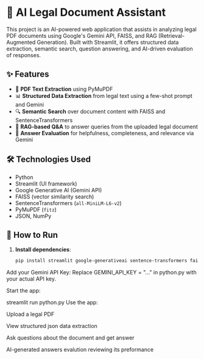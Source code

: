 # 📄 AI Legal Document Assistant

This project is an AI-powered web application that assists in analyzing legal PDF documents using Google's Gemini API, FAISS, and RAG (Retrieval-Augmented Generation). Built with Streamlit, it offers structured data extraction, semantic search, question answering, and AI-driven evaluation of responses.

## ✨ Features

- 📄 **PDF Text Extraction** using PyMuPDF
- 📊 **Structured Data Extraction** from legal text using a few-shot prompt and Gemini
- 🔍 **Semantic Search** over document content with FAISS and SentenceTransformers
- 💬 **RAG-based Q&A** to answer queries from the uploaded legal document
- 🧪 **Answer Evaluation** for helpfulness, completeness, and relevance via Gemini

## 🛠 Technologies Used

- Python
- Streamlit (UI framework)
- Google Generative AI (Gemini API)
- FAISS (vector similarity search)
- SentenceTransformers (`all-MiniLM-L6-v2`)
- PyMuPDF (`fitz`)
- JSON, NumPy

## 🚀 How to Run

1. **Install dependencies**:
   ```bash
   pip install streamlit google-generativeai sentence-transformers faiss-cpu pymupdf
Add your Gemini API Key:
Replace GEMINI_API_KEY = "..." in python.py with your actual API key.

Start the app:

streamlit run python.py
Use the app:

Upload a legal PDF

View structured json data extraction

Ask questions about the document and get answer

 AI-generated answers evalution reviewing its preformance

